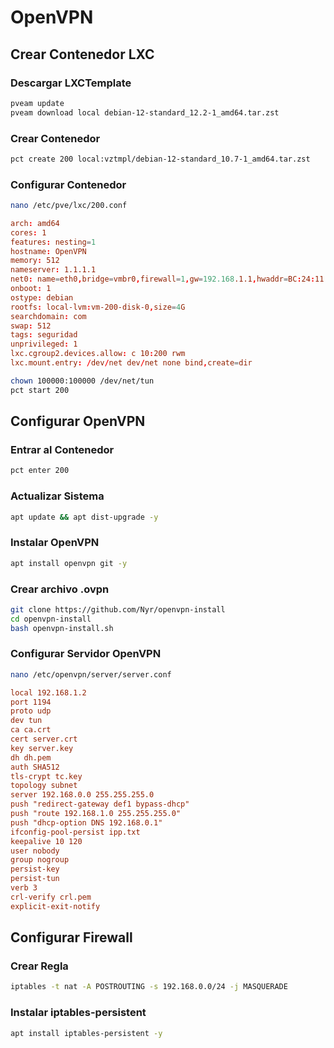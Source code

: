 # OpenVPN

## Crear Contenedor LXC

### Descargar LXCTemplate

```bash
pveam update
pveam download local debian-12-standard_12.2-1_amd64.tar.zst
```

### Crear Contenedor

```bash
pct create 200 local:vztmpl/debian-12-standard_10.7-1_amd64.tar.zst
```

### Configurar Contenedor

```bash
nano /etc/pve/lxc/200.conf
```

```200.conf
arch: amd64
cores: 1
features: nesting=1
hostname: OpenVPN
memory: 512
nameserver: 1.1.1.1
net0: name=eth0,bridge=vmbr0,firewall=1,gw=192.168.1.1,hwaddr=BC:24:11:7D:5C:11,ip=192.168.1.2/24,type=veth
onboot: 1
ostype: debian
rootfs: local-lvm:vm-200-disk-0,size=4G
searchdomain: com
swap: 512
tags: seguridad
unprivileged: 1
lxc.cgroup2.devices.allow: c 10:200 rwm
lxc.mount.entry: /dev/net dev/net none bind,create=dir
```

```bash
chown 100000:100000 /dev/net/tun
pct start 200
```

## Configurar OpenVPN

### Entrar al Contenedor

```bash
pct enter 200
```

### Actualizar Sistema

```bash
apt update && apt dist-upgrade -y
```

### Instalar OpenVPN

```bash
apt install openvpn git -y
```

### Crear archivo .ovpn

```bash
git clone https://github.com/Nyr/openvpn-install
cd openvpn-install
bash openvpn-install.sh
```

### Configurar Servidor OpenVPN

```bash
nano /etc/openvpn/server/server.conf
```

```server.conf
local 192.168.1.2
port 1194
proto udp
dev tun
ca ca.crt
cert server.crt
key server.key
dh dh.pem
auth SHA512
tls-crypt tc.key
topology subnet
server 192.168.0.0 255.255.255.0
push "redirect-gateway def1 bypass-dhcp"
push "route 192.168.1.0 255.255.255.0"
push "dhcp-option DNS 192.168.0.1"
ifconfig-pool-persist ipp.txt
keepalive 10 120
user nobody
group nogroup
persist-key
persist-tun
verb 3
crl-verify crl.pem
explicit-exit-notify
```

## Configurar Firewall

### Crear Regla

```bash
iptables -t nat -A POSTROUTING -s 192.168.0.0/24 -j MASQUERADE
```

### Instalar iptables-persistent

```bash
apt install iptables-persistent -y
```
